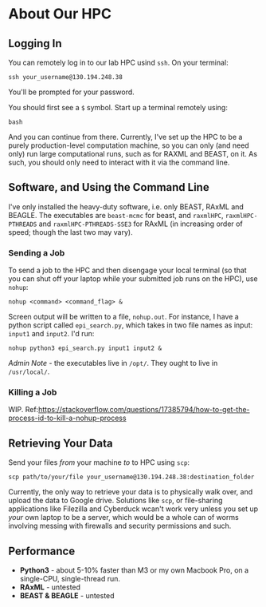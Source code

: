 # About Our HPC

## Logging In
You can remotely log in to our lab HPC usind `ssh`. On your terminal:

```
ssh your_username@130.194.248.38
```

You'll be prompted for your password. 

You should first see a `$` symbol. Start up a terminal remotely using:

```
bash
```

And you can continue from there. Currently, I've set up the HPC to be a purely production-level computation machine, so you can only (and need only) run large computational runs, such as for RAXML and BEAST, on it. As such, you should only need to interact with it via the command line. 

## Software, and Using the Command Line

I've only installed the heavy-duty software, i.e. only BEAST, RAxML and BEAGLE. The executables are `beast-mcmc` for beast, and `raxmlHPC`, `raxmlHPC-PTHREADS` and `raxmlHPC-PTHREADS-SSE3` for RAxML (in increasing order of speed; though the last two may vary). 

### Sending a Job
To send a job to the HPC and then disengage your local terminal (so that you can shut off your laptop while your submitted job runs on the HPC), use `nohup`:

```
nohup <command> <command_flag> &
```

Screen output will be written to a file, `nohup.out`. For instance, I have a python script called `epi_search.py`, which takes in two file names as input: `input1` and `input2`. I'd run:

```
nohup python3 epi_search.py input1 input2 &
```

*Admin Note* - the executables live in `/opt/`. They ought to live in `/usr/local/`.

### Killing a Job
WIP. Ref:https://stackoverflow.com/questions/17385794/how-to-get-the-process-id-to-kill-a-nohup-process

## Retrieving Your Data
Send your files *from* your machine *to* to HPC using `scp`:

```
scp path/to/your/file your_username@130.194.248.38:destination_folder
```

Currently, the only way to retrieve your data is to physically walk over, and upload the data to Google drive. Solutions like `scp`, or file-sharing applications like Filezilla and Cyberduck wcan't work very unless you set up *your* own laptop to be a server, which would be a whole can of worms involving messing with firewalls and security permissions and such. 

## Performance

- **Python3** - about 5-10% faster than M3 or my own Macbook Pro, on a single-CPU, single-thread run. 
- **RAxML** - untested
- **BEAST & BEAGLE** - untested
